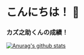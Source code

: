 # こんにちは！ 👋


### カズ之助くんの成績！
[![Anurag's github stats](https://github-readme-stats.vercel.app/api?username=kazuki19992&count_private=true&count_private=true&theme=dark)](https://github.com/anuraghazra/github-readme-stats)
<!--
**kazuki19992/kazuki19992** is a ✨ _special_ ✨ repository because its `README.md` (this file) appears on your GitHub profile.

Here are some ideas to get you started:

- 🔭 I’m currently working on ...
- 🌱 I’m currently learning ...
- 👯 I’m looking to collaborate on ...
- 🤔 I’m looking for help with ...
- 💬 Ask me about ...
- 📫 How to reach me: ...
- 😄 Pronouns: ...
- ⚡ Fun fact: ...
-->
